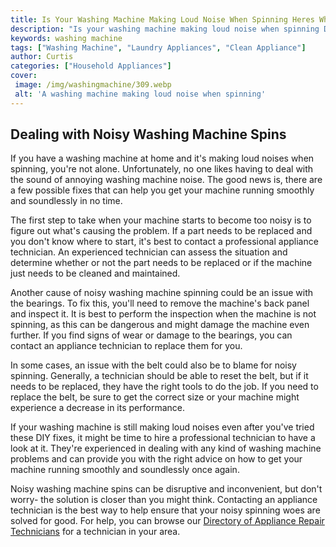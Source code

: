 ```yaml
---
title: Is Your Washing Machine Making Loud Noise When Spinning Heres What to Do
description: "Is your washing machine making loud noise when spinning Dont worry here are some simple tips to help you diagnose and solve the problem Find out what to do now"
keywords: washing machine
tags: ["Washing Machine", "Laundry Appliances", "Clean Appliance"]
author: Curtis
categories: ["Household Appliances"]
cover: 
 image: /img/washingmachine/309.webp
 alt: 'A washing machine making loud noise when spinning'
---
```

## Dealing with Noisy Washing Machine Spins

If you have a washing machine at home and it's making loud noises when spinning, you're not alone. Unfortunately, no one likes having to deal with the sound of annoying washing machine noise. The good news is, there are a few possible fixes that can help you get your machine running smoothly and soundlessly in no time. 

The first step to take when your machine starts to become too noisy is to figure out what's causing the problem. If a part needs to be replaced and you don't know where to start, it's best to contact a professional appliance technician. An experienced technician can assess the situation and determine whether or not the part needs to be replaced or if the machine just needs to be cleaned and maintained. 

Another cause of noisy washing machine spinning could be an issue with the bearings. To fix this, you'll need to remove the machine's back panel and inspect it. It is best to perform the inspection when the machine is not spinning, as this can be dangerous and might damage the machine even further. If you find signs of wear or damage to the bearings, you can contact an appliance technician to replace them for you. 

In some cases, an issue with the belt could also be to blame for noisy spinning. Generally, a technician should be able to reset the belt, but if it needs to be replaced, they have the right tools to do the job. If you need to replace the belt, be sure to get the correct size or your machine might experience a decrease in its performance. 

If your washing machine is still making loud noises even after you've tried these DIY fixes, it might be time to hire a professional technician to have a look at it. They're experienced in dealing with any kind of washing machine problems and can provide you with the right advice on how to get your machine running smoothly and soundlessly once again. 

Noisy washing machine spins can be disruptive and inconvenient, but don't worry- the solution is closer than you might think. Contacting an appliance technician is the best way to help ensure that your noisy spinning woes are solved for good. For help, you can browse our [Directory of Appliance Repair Technicians](./pages/appliance-repair-technicians) for a technician in your area.
